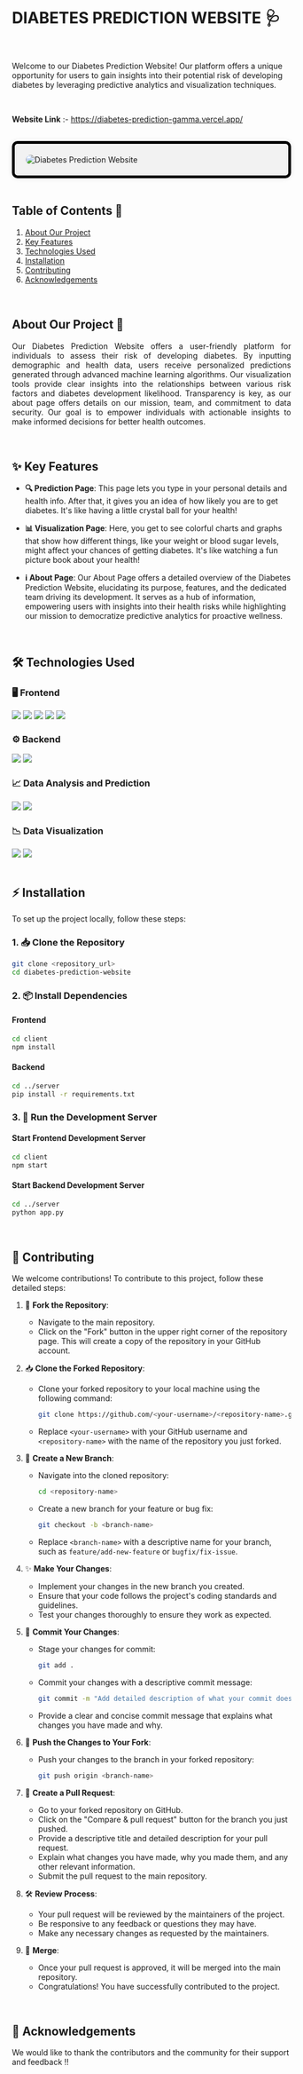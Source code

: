 # **DIABETES PREDICTION WEBSITE 🩺**

<br>

Welcome to our Diabetes Prediction Website! Our platform offers a unique opportunity for users to gain insights into their potential risk of developing diabetes by leveraging predictive analytics and visualization techniques.

<br>

**Website Link** :- https://diabetes-prediction-gamma.vercel.app/

<br>

<div style="background-color: #f2f2f2; padding: 20px; border-radius: 10px; box-shadow: 0px 0px 10px rgba(0, 0, 0, 0.1); border: 5px solid black;">
  <img src="https://github.com/BamaCharanChhandogi/Diabetes-Prediction/assets/69814563/7e9783f6-779c-458b-b423-15bee3fa88f0" alt="Diabetes Prediction Website" style="border-radius: 10px;">
</div>

<br>

## Table of Contents 📜

1. [About Our Project](#about-our-project)
2. [Key Features](#key-features)
3. [Technologies Used](#technologies-used)
4. [Installation](#installation)
5. [Contributing](#contributing)
6. [Acknowledgements](#acknowledgements)

<br>

## About Our Project 🌟

<p align="justify">
  Our Diabetes Prediction Website offers a user-friendly platform for individuals to assess their risk of developing diabetes. By inputting demographic and health data, users receive personalized predictions generated through advanced machine learning algorithms. Our visualization tools provide clear insights into the relationships between various risk factors and diabetes development likelihood. Transparency is key, as our about page offers details on our mission, team, and commitment to data security. Our goal is to empower individuals with actionable insights to make informed decisions for better health outcomes.
</p>

<br>

## ✨ Key Features

- **🔍 Prediction Page**: This page lets you type in your personal details and health info. After that, it gives you an idea of how likely you are to get diabetes. It's like having a little crystal ball for your health!
  
- **📊 Visualization Page**: Here, you get to see colorful charts and graphs that show how different things, like your weight or blood sugar levels, might affect your chances of getting diabetes. It's like watching a fun picture book about your health!
  
- **ℹ️ About Page**: Our About Page offers a detailed overview of the Diabetes Prediction Website, elucidating its purpose, features, and the dedicated team driving its development. It serves as a hub of information, empowering users with insights into their health risks while highlighting our mission to democratize predictive analytics for proactive wellness.
  
<br>

## 🛠 Technologies Used

### 🖥 Frontend
<div align="left">
  <img src="https://img.shields.io/badge/React.js-61DAFB.svg?style=for-the-badge&logo=React&logoColor=white">
  <img src="https://img.shields.io/badge/JavaScript-F7DF1E.svg?style=for-the-badge&logo=JavaScript&logoColor=white">
  <img src="https://img.shields.io/badge/HTML5-E34F26.svg?style=for-the-badge&logo=HTML5&logoColor=white">
  <img src="https://img.shields.io/badge/CSS3-1572B6.svg?style=for-the-badge&logo=CSS3&logoColor=white">
  <img src="https://img.shields.io/badge/Tailwind_CSS-38B2AC.svg?style=for-the-badge&logo=Tailwind+CSS&logoColor=white">
</div>

### ⚙️ Backend
<div align="left">
  <img src="https://img.shields.io/badge/Python-3776AB.svg?style=for-the-badge&logo=Python&logoColor=white">
  <img src="https://img.shields.io/badge/Flask-000000.svg?style=for-the-badge&logo=Flask&logoColor=white">
</div>

### 📈 Data Analysis and Prediction
<div align="left">
  <img src="https://img.shields.io/badge/pandas-150458.svg?style=for-the-badge&logo=pandas&logoColor=white">
  <img src="https://img.shields.io/badge/scikit--learn-F7931E.svg?style=for-the-badge&logo=scikit-learn&logoColor=white">
</div>

### 📉 Data Visualization
<div align="left">
  <img src="https://img.shields.io/badge/Matplotlib-3776AB.svg?style=for-the-badge&logo=Python&logoColor=white">
  <img src="https://img.shields.io/badge/Seaborn-3776AB.svg?style=for-the-badge&logo=Python&logoColor=white">
</div>

<br>

## ⚡️ Installation

To set up the project locally, follow these steps:

### 1. 📥 Clone the Repository
```bash
git clone <repository_url>
cd diabetes-prediction-website
```

### 2. 📦 Install Dependencies

#### Frontend
```bash
cd client
npm install
```

#### Backend
```bash
cd ../server
pip install -r requirements.txt
```

### 3. 🚀 Run the Development Server

#### Start Frontend Development Server
```bash
cd client
npm start
```

#### Start Backend Development Server
```bash
cd ../server
python app.py
```

<br>

## 🤝 Contributing

We welcome contributions! To contribute to this project, follow these detailed steps:

1. 🍴 **Fork the Repository**:
   - Navigate to the main repository.
   - Click on the "Fork" button in the upper right corner of the repository page. This will create a copy of the repository in your GitHub account.

2. 📥 **Clone the Forked Repository**:
   - Clone your forked repository to your local machine using the following command:
     ```bash
     git clone https://github.com/<your-username>/<repository-name>.git
     ```
   - Replace `<your-username>` with your GitHub username and `<repository-name>` with the name of the repository you just forked.

3. 🌿 **Create a New Branch**:
   - Navigate into the cloned repository:
     ```bash
     cd <repository-name>
     ```
   - Create a new branch for your feature or bug fix:
     ```bash
     git checkout -b <branch-name>
     ```
   - Replace `<branch-name>` with a descriptive name for your branch, such as `feature/add-new-feature` or `bugfix/fix-issue`.

4. ✨ **Make Your Changes**:
   - Implement your changes in the new branch you created.
   - Ensure that your code follows the project's coding standards and guidelines.
   - Test your changes thoroughly to ensure they work as expected.

5. 📝 **Commit Your Changes**:
   - Stage your changes for commit:
     ```bash
     git add .
     ```
   - Commit your changes with a descriptive commit message:
     ```bash
     git commit -m "Add detailed description of what your commit does"
     ```
   - Provide a clear and concise commit message that explains what changes you have made and why.

6. 🔄 **Push the Changes to Your Fork**:
   - Push your changes to the branch in your forked repository:
     ```bash
     git push origin <branch-name>
     ```

7. 🔧 **Create a Pull Request**:
   - Go to your forked repository on GitHub.
   - Click on the "Compare & pull request" button for the branch you just pushed.
   - Provide a descriptive title and detailed description for your pull request.
   - Explain what changes you have made, why you made them, and any other relevant information.
   - Submit the pull request to the main repository.

8. 🛠 **Review Process**:
   - Your pull request will be reviewed by the maintainers of the project.
   - Be responsive to any feedback or questions they may have.
   - Make any necessary changes as requested by the maintainers.

9. 🎉 **Merge**:
   - Once your pull request is approved, it will be merged into the main repository.
   - Congratulations! You have successfully contributed to the project.


<br>

## 💬 Acknowledgements

We would like to thank the contributors and the community for their support and feedback !!

<br>


